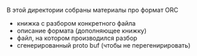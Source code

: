 В этой директории собраны материалы про формат ORC

* книжка с разбором конкретного файла
* описание формата (дополняющее книжку)
* файл, на котором производился разбор
* сгенерированный proto buf (чтобы не перегенирировать)
